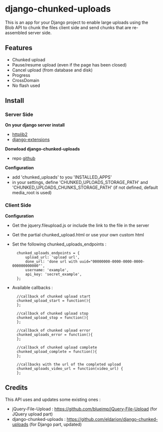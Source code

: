 # django-chunked-uploads

This is an app for your Django project to enable large uploads using the Blob API to chunk the files client side and send chunks that are re-assembled server side.

## Features

* Chunked upload
* Pause/resume upload (even if the page has been closed)
* Cancel upload (from database and disk)
* Progress
* CrossDomain
* No flash used


## Install

### Server Side

**On your django server install**

* [httplib2](http://code.google.com/p/httplib2/)
* [django-extensions](http://packages.python.org/django-extensions/)

**Donwload django-chunked-uploads**

* repo [github](https://github.com/IRI-Research/django-chunked-uploads)

**Configuration**

* add 'chunked_uploads' to you 'INSTALLED_APPS'
* in your settings, define 'CHUNKED_UPLOADS_STORAGE_PATH' and 'CHUNKED_UPLOADS_CHUNKS_STORAGE_PATH' (if not defined, default media_root is used)


### Client Side

**Configuration**

* Get the jquery.fileupload.js or include the link to the file in the server
* Get the partial chunked_upload.html or use your own custom html
* Set the following chunked_uploads_endpoints :
        
        chunked_uploads_endpoints = {
			upload_url: 'upload url',
			done_url: 'done url with uuid="00000000-0000-0000-0000-000000000000"',
			username: 'example',
			api_key: 'secret_example',
        };

* Available callbacks :
        
        //callback of chunked upload start
        chunked_upload_start = function(){
        };
        
        //callback of chunked upload stop
        chunked_upload_stop = function(){
        };
        
        //callback of chunked upload error
        chunked_uploads_error = function(){
        };
        
        //callback of chunked upload complete
        chunked_upload_complete = function(){
        };
        
        //callbacks with the url of the completed upload
        chunked_uploads_video_url = function(video_url) {
        };


## Credits

This API uses and updates some existing ones :
* jQuery-File-Upload : https://github.com/blueimp/jQuery-File-Upload (for JQuery upload part)
* django-chunked-uploads : https://github.com/eldarion/django-chunked-uploads (for Django part, updated)
